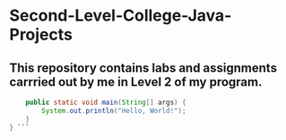 # Second-Level-College-Java-Projects
## This repository contains labs and assignments carrried out by me in Level 2 of my program.
```java public class HelloWorld {
    public static void main(String[] args) {
        System.out.println("Hello, World!");
    }
} ```
